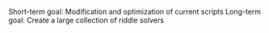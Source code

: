 Short-term goal:
    Modification and optimization of current scripts
Long-term goal:
    Create a large collection of riddle solvers
